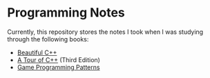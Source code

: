 # Programming Notes

Currently, this repository stores the notes I took when I was studying through the following books:

- [Beautiful C++]()
- [A Tour of C++](ATourOfCpp3eStudyNotes.md) (Third Edition)
- [Game Programming Patterns]()
